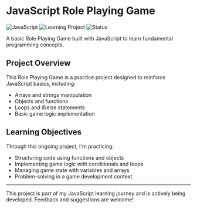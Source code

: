 # JavaScript Role Playing Game

![JavaScript](https://img.shields.io/badge/javascript-%23323330.svg?style=for-the-badge&logo=javascript&logoColor=%23F7DF1E)
![Learning Project](https://img.shields.io/badge/Learning-Project-brightgreen?style=flat-square)
![Status](https://img.shields.io/badge/Status-In%20Progress-yellow?style=flat-square)

A basic Role Playing Game built with JavaScript to learn fundamental programming concepts.

## Project Overview

This Role Playing Game is a practice project designed to reinforce JavaScript basics, including:

- Arrays and strings manipulation
- Objects and functions
- Loops and if/else statements
- Basic game logic implementation

## Learning Objectives

Through this ongoing project, I'm practicing:

- Structuring code using functions and objects
- Implementing game logic with conditionals and loops
- Managing game state with variables and arrays
- Problem-solving in a game development context

---

This project is part of my JavaScript learning journey and is actively being developed. Feedback and suggestions are welcome!